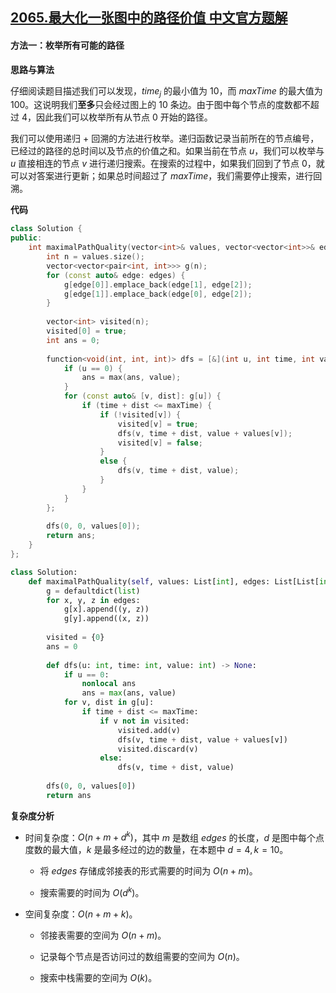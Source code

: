 ## [2065.最大化一张图中的路径价值 中文官方题解](https://leetcode.cn/problems/maximum-path-quality-of-a-graph/solutions/100000/zui-da-hua-yi-zhang-tu-zhong-de-lu-jing-yim5i)

#### 方法一：枚举所有可能的路径

**思路与算法**

仔细阅读题目描述我们可以发现，$\textit{time}_j$ 的最小值为 $10$，而 $\textit{maxTime}$ 的最大值为 $100$。这说明我们**至多**只会经过图上的 $10$ 条边。由于图中每个节点的度数都不超过 $4$，因此我们可以枚举所有从节点 $0$ 开始的路径。

我们可以使用递归 + 回溯的方法进行枚举。递归函数记录当前所在的节点编号，已经过的路径的总时间以及节点的价值之和。如果当前在节点 $u$，我们可以枚举与 $u$ 直接相连的节点 $v$ 进行递归搜索。在搜索的过程中，如果我们回到了节点 $0$，就可以对答案进行更新；如果总时间超过了 $\textit{maxTime}$，我们需要停止搜索，进行回溯。

**代码**

```C++ [sol1-C++]
class Solution {
public:
    int maximalPathQuality(vector<int>& values, vector<vector<int>>& edges, int maxTime) {
        int n = values.size();
        vector<vector<pair<int, int>>> g(n);
        for (const auto& edge: edges) {
            g[edge[0]].emplace_back(edge[1], edge[2]);
            g[edge[1]].emplace_back(edge[0], edge[2]);
        }
        
        vector<int> visited(n);
        visited[0] = true;
        int ans = 0;
        
        function<void(int, int, int)> dfs = [&](int u, int time, int value) {
            if (u == 0) {
                ans = max(ans, value);
            }
            for (const auto& [v, dist]: g[u]) {
                if (time + dist <= maxTime) {
                    if (!visited[v]) {
                        visited[v] = true;
                        dfs(v, time + dist, value + values[v]);
                        visited[v] = false;
                    }
                    else {
                        dfs(v, time + dist, value);
                    }
                }
            }
        };
        
        dfs(0, 0, values[0]);
        return ans;
    }
};
```

```Python [sol1-Python3]
class Solution:
    def maximalPathQuality(self, values: List[int], edges: List[List[int]], maxTime: int) -> int:
        g = defaultdict(list)
        for x, y, z in edges:
            g[x].append((y, z))
            g[y].append((x, z))
        
        visited = {0}
        ans = 0
        
        def dfs(u: int, time: int, value: int) -> None:
            if u == 0:
                nonlocal ans
                ans = max(ans, value)
            for v, dist in g[u]:
                if time + dist <= maxTime:
                    if v not in visited:
                        visited.add(v)
                        dfs(v, time + dist, value + values[v])
                        visited.discard(v)
                    else:
                        dfs(v, time + dist, value)
        
        dfs(0, 0, values[0])
        return ans

```

**复杂度分析**

- 时间复杂度：$O(n + m + d^k)$，其中 $m$ 是数组 $\textit{edges}$ 的长度，$d$ 是图中每个点度数的最大值，$k$ 是最多经过的边的数量，在本题中 $d = 4, k = 10$。
    
    - 将 $\textit{edges}$ 存储成邻接表的形式需要的时间为 $O(n + m)$。

    - 搜索需要的时间为 $O(d^k)$。

- 空间复杂度：$O(n + m + k)$。

    - 邻接表需要的空间为 $O(n + m)$。

    - 记录每个节点是否访问过的数组需要的空间为 $O(n)$。

    - 搜索中栈需要的空间为 $O(k)$。